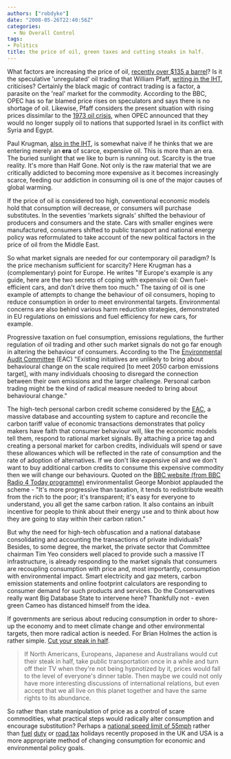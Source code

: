 ```yaml
---
authors: ["robdyke"]
date: "2008-05-26T22:40:56Z"
categories:
  - No Overall Control
tags:
- Politics
title: the price of oil, green taxes and cutting steaks in half.
---
```

What factors are increasing the price of oil, [recently over $135 a barrel](http://news.bbc.co.uk/1/hi/business/7414093.stm "BBC article")? Is it the speculative 'unregulated' oil trading that William Pfaff, [writing in the IHT](http://www.iht.com/articles/2008/05/23/opinion/edpfaff.php "International Herald Tribune"), criticises? Certainly the black magic of contract trading is a factor, a parasite on the 'real' market for the commodity. According to the BBC, OPEC has so far blamed price rises on speculators and says there is no shortage of oil. Likewise, Pfaff considers the present situation with rising prices dissimilar to the [1973 oil crisis](http://en.wikipedia.org/wiki/1973_oil_crisis "Wikipedia entry"), when OPEC announced that they would no longer supply oil to nations that supported Israel in its conflict with Syria and Egypt.

Paul Krugman, [also in the IHT](http://www.iht.com/articles/2008/05/19/opinion/edkrugman.php "International Herald Tribune"), is somewhat naive if he thinks that we are entering merely an **era** of scarce, expensive oil. This is more than an era. The buried sunlight that we like to burn is running out. Scarcity is the true reality. It's more than Half Gone. Not only is the raw material that we are critically addicted to becoming more expensive as it becomes increasingly scarce, feeding our addiction in consuming oil is one of the major causes of global warming.

<!--more-->


  
If the price of oil is considered too high, conventional economic models hold that consumption will decrease, or consumers will purchase substitutes. In the seventies 'markets signals' shifted the behaviour of producers and consumers and the state. Cars with smaller engines were manufactured, consumers shifted to public transport and national energy policy was reformulated to take account of the new political factors in the price of oil from the Middle East.

So what market signals are needed for our contemporary oil paradigm? Is the price mechanism sufficient for scarcity? Here Krugman has a (complementary) point for Europe. He writes "If Europe's example is any guide, here are the two secrets of coping with expensive oil: Own fuel-efficient cars, and don't drive them too much." The taxing of oil is one example of attempts to change the behaviour of oil consumers, hoping to reduce consumption in order to meet environmental targets. Environmental concerns are also behind various harm reduction strategies, demonstrated in EU regulations on emissions and fuel efficiency for new cars, for example.

Progressive taxation on fuel consumption, emissions regulations, the further regulation of oil trading and other such market signals do not go far enough in altering the behaviour of consumers. According to the The [Environmental Audit Committee](http://www.parliament.uk/eacom/ "House of Commons Select Committee on Environmental Audit") (EAC) "Existing initiatives are unlikely to bring about behavioural change on the scale required [to meet 2050 carbon emissions target], with many individuals choosing to disregard the connection between their own emissions and the larger challenge. Personal carbon trading might be the kind of radical measure needed to bring about behavioural change."

The high-tech personal carbon credit scheme considered by the [EAC](http://www.publications.parliament.uk/pa/cm200708/cmselect/cmenvaud/565/56503.htm "House of Commons Select Committee on Environmental Audit"), a massive database and accounting system to capture and reconcile the carbon tariff value of economic transactions demonstrates that policy makers have faith that consumer behaviour will, like the economic models tell them, respond to rational market signals. By attaching a price tag and creating a personal market for carbon credits, individuals will spend or save these allowances which will be reflected in the rate of consumption and the rate of adoption of alternatives. If we don't like expensive oil and we don't want to buy additional carbon credits to consume this expensive commodity then we will change our behaviours. Quoted on the [BBC website (from BBC Radio 4 Today programme)](http://news.bbc.co.uk/1/hi/uk_politics/7419724.stm "BBC website") environmentalist George Monbiot applauded the scheme - "It's more progressive than taxation, it tends to redistribute wealth from the rich to the poor; it's transparent; it's easy for everyone to understand, you all get the same carbon ration. It also contains an inbuilt incentive for people to think about their energy use and to think about how they are going to stay within their carbon ration."

But why the need for high-tech obfuscation and a national database consolidating and accounting the transactions of private individuals? Besides, to some degree, the market, the private sector that Committee chairman Tim Yeo considers well placed to provide such a massive IT infrastructure, is already responding to the market signals that consumers are recoupling consumption with price and, most importantly, consumption with environmental impact. Smart electricity and gaz meters, carbon emission statements and online footprint calculators are responding to consumer demand for such products and services. Do the Conservatives really want Big Database State to intervene here? Thankfully not - even green Cameo has distanced himself from the idea.

If governments are serious about reducing consumption in order to shore-up the economy and to meet climate change and other environmental targets, then more radical action is needed. For Brian Holmes the action is rather simple. [Cut your steak in half](http://www.nettime.org/Lists-Archives/nettime-l-0805/msg00027.html "nettime mailing list").

> If North Americans, Europeans, Japanese and Australians would cut their steak in half, take public transportation once in a while and turn off their TV when they're not being hypnotized by it, prices would fall to the level of everyone's dinner table. Then maybe we could not only have more interesting discussions of international relations, but even accept that we all live on this planet together and have the same rights to its abundance.

So rather than state manipulation of price as a control of scare commodities, what practical steps would radically alter consumption and encourage substitution? Perhaps a [national speed limit of 55mph](http://blog.wired.com/cars/2008/05/with-gas-prices.html "article on Wired.com") rather than [fuel](http://news.bbc.co.uk/1/hi/business/7415880.stm "BBC article on UK fuel duty increases") [duty](http://blog.wired.com/cars/2008/04/gas-tax-holiday.html "article on Wired.com - tax break for cheap votes") or [road tax](http://news.bbc.co.uk/1/hi/uk/7420409.stm "BBC article - road tax hits poor drivers") holidays recently proposed in the UK and USA is a more appropriate method of changing consumption for economic and environmental policy goals.
